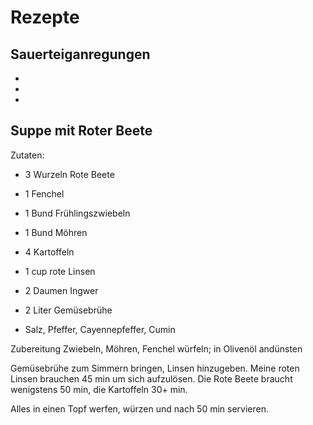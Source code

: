 # Rezepte

## Sauerteiganregungen

* [Kuechenchaotin]: https://kuechenchaotin.de/sauerteig-selber-machen/ 
* [Brotbackliebe]: https://brotbackliebeundmehr.com/lievito-madre-italienischer-sauerteig/ 
* [Ploetzblog]: https://www.ploetzblog.de/faq-archiv/wie-stelle-ich-sauerteig-her/ 

## Suppe mit Roter Beete
Zutaten:

* 3 Wurzeln Rote Beete
* 1 Fenchel
* 1 Bund Frühlingszwiebeln
* 1 Bund Möhren
* 4 Kartoffeln
* 1 cup rote Linsen
* 2 Daumen Ingwer
* 2 Liter Gemüsebrühe

* Salz, Pfeffer, Cayennepfeffer, Cumin


Zubereitung
Zwiebeln, Möhren, Fenchel würfeln; in Olivenöl andünsten

Gemüsebrühe zum Simmern bringen, Linsen hinzugeben. Meine roten Linsen brauchen 45 min um sich aufzulösen.
Die Rote Beete braucht wenigstens 50 min, die Kartoffeln 30+ min.

Alles in einen Topf werfen, würzen und nach 50 min servieren.
